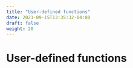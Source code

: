 ```yaml
---
title: "User-defined functions"
date: 2021-09-15T13:35:32-04:00
draft: false
weight: 20
---
```


# User-defined functions
